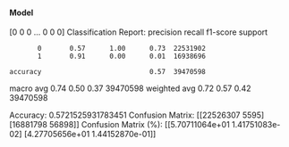 #### Model
[0 0 0 ... 0 0 0]
Classification Report:
              precision    recall  f1-score   support

           0       0.57      1.00      0.73  22531902
           1       0.91      0.00      0.01  16938696

    accuracy                           0.57  39470598
   macro avg       0.74      0.50      0.37  39470598
weighted avg       0.72      0.57      0.42  39470598

Accuracy: 0.5721525931783451
Confusion Matrix:
[[22526307     5595]
 [16881798    56898]]
Confusion Matrix (%):
[[5.70711064e+01 1.41751083e-02]
 [4.27705656e+01 1.44152870e-01]]
